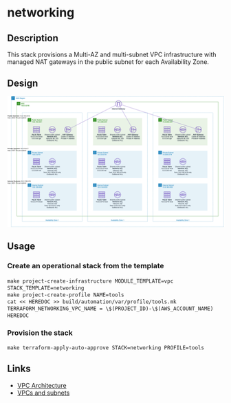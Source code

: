 # networking

## Description

This stack provisions a Multi-AZ and multi-subnet VPC infrastructure with managed NAT gateways in the public subnet for each Availability Zone.

## Design

![This VPC Architecture](diagram.png)

## Usage

### Create an operational stack from the template

    make project-create-infrastructure MODULE_TEMPLATE=vpc STACK_TEMPLATE=networking
    make project-create-profile NAME=tools
    cat << HEREDOC >> build/automation/var/profile/tools.mk
    TERRAFORM_NETWORKING_VPC_NAME = \$(PROJECT_ID)-\$(AWS_ACCOUNT_NAME)
    HEREDOC

### Provision the stack

    make terraform-apply-auto-approve STACK=networking PROFILE=tools

## Links

- [VPC Architecture](https://docs.aws.amazon.com/quickstart/latest/vpc/architecture.html)
- [VPCs and subnets](https://docs.aws.amazon.com/vpc/latest/userguide/VPC_Subnets.html)
